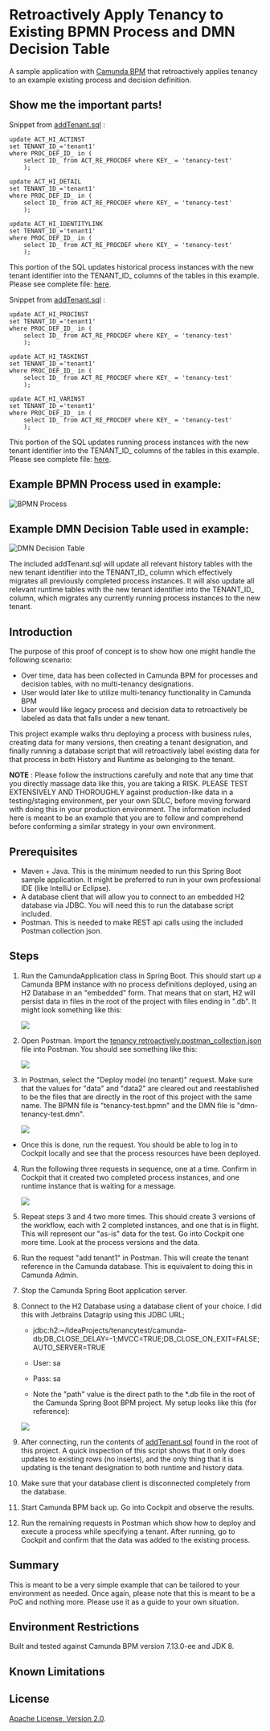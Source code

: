 # Retroactively Apply Tenancy to Existing BPMN Process and DMN Decision Table 
A sample application with [Camunda BPM](http://docs.camunda.org) that retroactively applies tenancy to an example existing process and decision definition.

## Show me the important parts!

Snippet from [addTenant.sql](addTenant.sql#L6-L22) : 

```
update ACT_HI_ACTINST
set TENANT_ID_='tenant1'
where PROC_DEF_ID_ in (
    select ID_ from ACT_RE_PROCDEF where KEY_ = 'tenancy-test'
    );

update ACT_HI_DETAIL
set TENANT_ID_='tenant1'
where PROC_DEF_ID_ in (
    select ID_ from ACT_RE_PROCDEF where KEY_ = 'tenancy-test'
    );

update ACT_HI_IDENTITYLINK
set TENANT_ID_='tenant1'
where PROC_DEF_ID_ in (
    select ID_ from ACT_RE_PROCDEF where KEY_ = 'tenancy-test'
    );
```
This portion of the SQL updates historical process instances with the 
new tenant identifier into the TENANT_ID_ columns of the tables in this example. 
Please see complete file: [here](addTenant.sql).

Snippet from [addTenant.sql](addTenant.sql#L30-L46) : 

```
update ACT_HI_PROCINST
set TENANT_ID_='tenant1'
where PROC_DEF_ID_ in (
    select ID_ from ACT_RE_PROCDEF where KEY_ = 'tenancy-test'
    );

update ACT_HI_TASKINST
set TENANT_ID_='tenant1'
where PROC_DEF_ID_ in (
    select ID_ from ACT_RE_PROCDEF where KEY_ = 'tenancy-test'
    );

update ACT_HI_VARINST
set TENANT_ID_='tenant1'
where PROC_DEF_ID_ in (
    select ID_ from ACT_RE_PROCDEF where KEY_ = 'tenancy-test'
    );
```
This portion of the SQL updates running process instances with the 
new tenant identifier into the TENANT_ID_ columns of the tables in this example. 
Please see complete file: [here](addTenant.sql).

## Example BPMN Process used in example:

![BPMN Process](images/tenancy-test.png)

## Example DMN Decision Table used in example:
![DMN Decision Table](images/dmn-tenancy-test.png)

The included addTenant.sql will update all relevant history tables with the new tenant identifier into the TENANT_ID_ column which effectively
migrates all previously completed process instances. It will also update all relevant runtime tables with the new tenant identifier into the TENANT_ID_ 
column, which migrates any currently running process instances to the new tenant.

## Introduction

The purpose of this proof of concept is to show how one might handle the following scenario:

- Over time, data has been collected in Camunda BPM for processes and decision tables, with no multi-tenancy designations.
- User would later like to utilize multi-tenancy functionality in Camunda BPM
- User would like legacy process and decision data to retroactively be labeled as data that falls under a new tenant.

This project example walks thru deploying a process with business rules, creating data for many versions, then creating a tenant designation, and finally running a database script that will retroactively label existing data for that process in both History and Runtime as belonging to the tenant.

**NOTE** : Please follow the instructions carefully and note that any time that you directly massage data like this, you are taking a RISK. PLEASE TEST EXTENSIVELY AND THOROUGHLY against production-like data in a testing/staging environment, per your own SDLC, before moving forward with doing this in your production environment. The information included here is meant to be an example that you are to follow and comprehend before conforming a similar strategy in your own environment.

## Prerequisites

* Maven + Java. This is the minimum needed to run this Spring Boot sample application. It might be preferred to run in your own professional IDE (like IntelliJ or Eclipse).
* A database client that will allow you to connect to an embedded H2 database via JDBC. You will need this to run the database script included.
* Postman. This is needed to make REST api calls using the included Postman collection json.


## Steps

1. Run the CamundaApplication class in Spring Boot. This should start up a Camunda BPM instance with no process definitions deployed, using an H2 Database in an &quot;embedded&quot; form. That means that on start, H2 will persist data in files in the root of the project with files ending in &quot;.db&quot;. It might look something like this:

    ![](images/db_files.png)
    
2. Open Postman. Import the [tenancy retroactively.postman_collection.json](tenancy%20retroactively.postman_collection.json) file into Postman. You should see something like this:

    ![](images/PostmanCollection.png)

3. In Postman, select the &quot;Deploy model (no tenant)&quot; request. Make sure that the values for &quot;data&quot; and &quot;data2&quot; are cleared out and reestablished to be the files that are directly in the root of this project with the same name. The BPMN file is &quot;tenancy-test.bpmn&quot; and the DMN file is &quot;dmn-tenancy-test.dmn&quot;.

    ![](images/createRequest.png)

* Once this is done, run the request. You should be able to log in to Cockpit locally and see that the process resources have been deployed.

4. Run the following three requests in sequence, one at a time. Confirm in Cockpit that it created two completed process instances, and one runtime instance that is waiting for a message.

   ![](images/startProcess3.png)

5. Repeat steps 3 and 4 two more times. This should create 3 versions of the workflow, each with 2 completed instances, and one that is in flight. This will represent our &quot;as-is&quot; data for the test. Go into Cockpit one more time. Look at the process versions and the data.
6. Run the request &quot;add tenant1&quot; in Postman. This will create the tenant reference in the Camunda database. This is equivalent to doing this in Camunda Admin.
7. Stop the Camunda Spring Boot application server.
8. Connect to the H2 Database using a database client of your choice. I did this with Jetbrains Datagrip using this JDBC URL;

    * jdbc:h2:~/IdeaProjects/tenancytest/camunda-db;DB\_CLOSE\_DELAY=-1;MVCC=TRUE;DB\_CLOSE\_ON\_EXIT=FALSE;AUTO\_SERVER=TRUE

    * User: sa

    * Pass: sa

    * Note the &quot;path&quot; value is the direct path to the \*.db file in the root of the Camunda Spring Boot BPM project. My setup looks like this (for reference):
    
    ![](images/dataGrip.png)

9.  After connecting, run the contents of [addTenant.sql](addTenant.sql) found in the root of this project. A quick inspection of this script shows that it only does updates to existing rows (no inserts), and the only thing that it is updating is the tenant designation to both runtime and history data.
10. Make sure that your database client is disconnected completely from the database.
11. Start Camunda BPM back up. Go into Cockpit and observe the results.
12. Run the remaining requests in Postman which show how to deploy and execute a process while specifying a tenant. After running, go to Cockpit and confirm that the data was added to the existing process.

## Summary

This is meant to be a very simple example that can be tailored to your environment as needed. Once again, please note that this is meant to be a PoC and nothing more. Please use it as a guide to your own situation.

## Environment Restrictions

Built and tested against Camunda BPM version 7.13.0-ee and JDK 8.

## Known Limitations

## License
[Apache License, Version 2.0](http://www.apache.org/licenses/LICENSE-2.0).